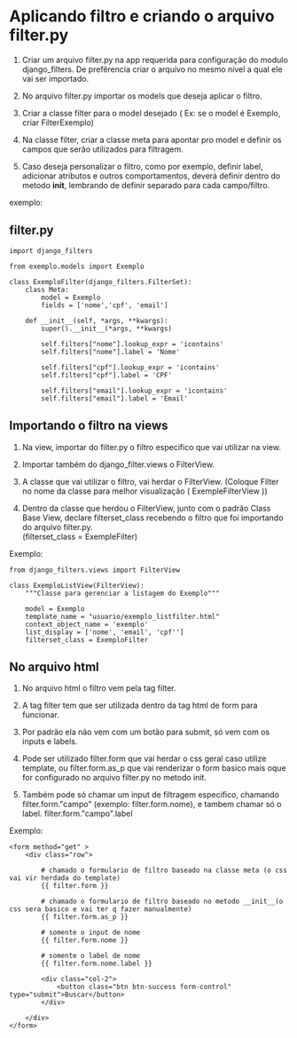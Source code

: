 # Aplicando filtro e criando o arquivo filter.py

1. Criar um arquivo filter.py na app requerida para configuração do modulo django_filters. De prefêrencia criar o
   arquivo no mesmo nivel a qual ele vai ser importado.

2. No arquivo filter.py importar os models que deseja aplicar o filtro.

3. Criar a classe filter para o model desejado ( Ex: se o model é Exemplo, criar FilterExemplo)

4. Na classe filter, criar a classe meta para apontar pro model e definir os campos que serão utilizados para filtragem.

5. Caso deseja personalizar o filtro, como por exemplo, definir label, adicionar atributos e outros comportamentos,
   deverá definir dentro do metodo __init__, lembrando de definir separado para cada campo/filtro.

exemplo:

## filter.py

    import django_filters

    from exemplo.models import Exemplo

    class ExemploFilter(django_filters.FilterSet):
        class Meta:
            model = Exemplo
            fields = ['nome','cpf', 'email']

        def __init__(self, *args, **kwargs):
            super().__init__(*args, **kwargs)

            self.filters["nome"].lookup_expr = 'icontains'
            self.filters["nome"].label = 'Nome'

            self.filters["cpf"].lookup_expr = 'icontains'
            self.filters["cpf"].label = 'CPF'

            self.filters["email"].lookup_expr = 'icontains'
            self.filters["email"].label = 'Email'

## Importando o filtro na views

1. Na view, importar do filter.py o filtro especifico que vai utilizar na view.

2. Importar também do django_filter.views o FilterView.

3. A classe que vai utilizar o filtro, vai herdar o FilterView. (Coloque Filter no nome da classe para melhor
   visualização ( ExempleFilterView ))

4. Dentro da classe que herdou o FilterView, junto com o padrão Class Base View, declare filterset_class recebendo o
   filtro que foi importando do arquivo filter.py.    
   (filterset_class = ExempleFilter)

Exemplo:

    from django_filters.views import FilterView

    class ExemploListView(FilterView):
        """Classe para gerenciar a listagem do Exemplo"""

        model = Exemplo
        template_name = "usuario/exemplo_listfilter.html"
        context_object_name = 'exemplo'
        list_display = ['nome', 'email', 'cpf'']
        filterset_class = ExemploFilter

## No arquivo html

1. No arquivo html o filtro vem pela tag filter.

2. A tag filter tem que ser utilizada dentro da tag html de form para funcionar.

3. Por padrão ela não vem com um botão para submit, só vem com os inputs e labels.

4. Pode ser utilizado filter.form que vai herdar o css geral caso utilize template, ou filter.form.as_p
   que vai renderizar o form basico mais oque for configurado no arquivo filter.py no metodo init.

5. Também pode só chamar um input de filtragem especifico, chamando filter.form."campo" (exemplo: filter.form.nome), e
   tambem chamar só o label. filter.form."campo".label

Exemplo:

```
<form method="get" >
    <div class="row">

        # chamado o formulario de filtro baseado na classe meta (o css vai vir herdada do template)
        {{ filter.form }}

        # chamado o formulario de filtro baseado no metodo __init__(o css sera basico e vai ter q fazer manualmente)
        {{ filter.form.as_p }}

        # somente o input de nome
        {{ filter.form.nome }}

        # somente o label de nome
        {{ filter.form.nome.label }}

        <div class="col-2">
            <button class="btn btn-success form-control" type="submit">Buscar</button>
        </div>
        
    </div>
</form>
```
